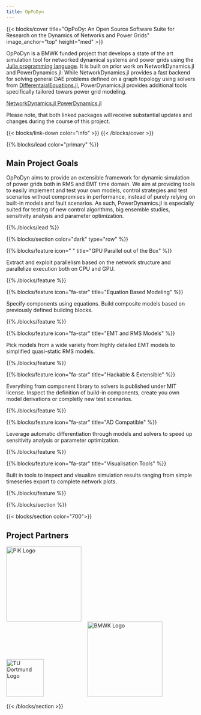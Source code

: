 ```yaml
---
title: OpPoDyn
---
```



<!-------------------------------------- Main Cover ---------------------------------------------------->

<!-- Main title of the page -->
<!-- sets the title of the section in large letters-->
{{< blocks/cover title="OpPoDy: An Open Source Software Suite for Research on the Dynamics of Networks and Power Grids"
image_anchor="top" height="med" >}}

  <!-- Long title of the Project -->
  <p class="lead mt-5">
    OpPoDyn is a BMWK funded project that develops a state of the art simulation tool for networked dynamical systems
    and power grids using the <a href="https://julialang.org">Julia programming language</a>. It is built on prior work on NetworkDynamics.jl and PowerDynamics.jl:
    While NetworkDynamics.jl provides a fast backend for solving general DAE problems defined on a graph topology using solvers from <a href=https://github.com/SciML/DifferentialEquations.jl>DifferentaialEquations.jl</a>, PowerDynamics.jl provides additional tools specifically tailored towars power grid modeling.
  </p>

  <!-- Provides the HTML Hyperlink to Github Repo -->
  <a class="btn btn-lg btn-secondary me-3 mb-4" href="https://github.com/PIK-ICoNe/NetworkDynamics.jl">
    NetworkDynamics.jl <i class="fab fa-github ms-2 "></i>
  </a>
  <a class="btn btn-lg btn-secondary me-3 mb-4" href="https://github.com/JuliaEnergy/PowerDynamics.jl">
    PowerDynamics.jl <i class="fab fa-github ms-2 "></i>
  </a>
  
  Please note, that both linked packages will receive substantial updates and changes during the course of this project.

  {{< blocks/link-down color="info" >}}
{{< /blocks/cover >}}


<!-------------------------------------- Main Goals of the project  ---------------------------------------------------->

<!-- sets the colour of the section. In this case "primary" -->
{{% blocks/lead color="primary" %}}
  ## Main Project Goals
  
  OpPoDyn aims to provide an extensible framework for dynamic simulation of power grids both in RMS and EMT time domain.
  We aim at providing tools to easily implement and test your own models, control strategies and test scenarios without
  compromises in performance, instead of purely relying on built-in models and fault scenarios.
  As such, PowerDynamics.jl is especially suited for testing of new control algorithms, big ensemble studies, sensitivity
  analysis and parameter optimization.
  
{{% /blocks/lead %}}


<!-------------------------------------- Features ---------------------------------------------------->

<!-- sets the colour and type of the section. In this case "dark" and "row" respectively -->
{{% blocks/section color="dark" type="row" %}}

  <!-- sets the icon and message that appears underneath it. In this case "fa-lightbulb" and Name of Feature" 
  respectively -->

  {{% blocks/feature icon=" " title="GPU Parallel out of the Box" %}}
  <p>
    Extract and exploit parallelism based on the network structure and parallelize execution both on CPU and GPU.
  </p>
  {{% /blocks/feature %}}

  {{% blocks/feature icon="fa-star" title="Equation Based Modeling" %}}
  <p>
    Specify components using equations. Build composite models based 
    on previously defined building blocks.
  </p>
  {{% /blocks/feature %}}

  {{% blocks/feature icon="fa-star" title="EMT and RMS Models" %}}
  <p>
    Pick models from a wide variety from highly detailed EMT models 
    to simplified quasi-static RMS models.
  </p>
  {{% /blocks/feature %}}

  {{% blocks/feature icon="fa-star" title="Hackable & Extensible" %}}
  <p>
    Everything from component library to solvers is published under 
    MIT license.
    Inspect the definition of build-in components, create you own 
    model derivations or completly new test scenarios.
  </p>
  {{% /blocks/feature %}}

  {{% blocks/feature icon="fa-star" title="AD Compatible" %}}
  <p>
    Leverage automatic differentiation through models and solvers to 
    speed up sensitivity analysis or parameter optimization.
  </p>
  {{% /blocks/feature %}}

  {{% blocks/feature icon="fa-star" title="Visualisation Tools" %}}
  <p>
    Built in tools to inspect and visualize simulation results ranging from
    simple timeseries export to complete network plots.
  </p>
  {{% /blocks/feature %}}

{{% /blocks/section %}}



<!-------------------------------------- Project Partners ---------------------------------------------------->

{{< blocks/section color="700">}}
<div class="col">
	<h2 class="text-center pb-3">Project Partners</h2>
	<p class="text-center showcase">
		<a href="https://www.pik-potsdam.de/en/output/projects/all/1005"><img alt="PIK Logo" width="200" src="project_partners/PIK_Logo_A_RGB.png" style="margin-right: 8em" /></a>
		<a href="https://www.tu-dortmund.de/en/"><img alt="TU Dortmund Logo" width="100" src="project_partners/ie3_logo_2023.svg" style="margin-right: 8em" /></a>
		<a href="https://www.bmwk.de/Navigation/EN/Home/home.html"><img alt="BMWK Logo" width="200" src="project_partners/bmwk_logo_en.svg" style="margin-right: 8m" /></a>
	</p>
</div>
{{< /blocks/section >}}


